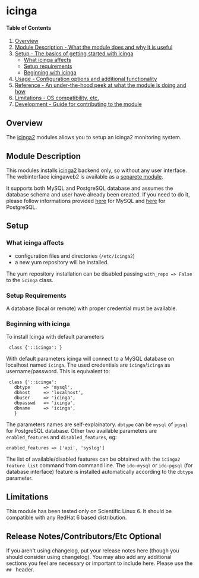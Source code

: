 # icinga

#### Table of Contents

1. [Overview](#overview)
2. [Module Description - What the module does and why it is useful](#module-description)
3. [Setup - The basics of getting started with icinga](#setup)
    * [What icinga affects](#what-icinga-affects)
    * [Setup requirements](#setup-requirements)
    * [Beginning with icinga](#beginning-with-icinga)
4. [Usage - Configuration options and additional functionality](#usage)
5. [Reference - An under-the-hood peek at what the module is doing and how](#reference)
5. [Limitations - OS compatibility, etc.](#limitations)
6. [Development - Guide for contributing to the module](#development)

## Overview


The [icinga2](https://www.icinga.org/) modules allows you to setup an icinga2 monitoring system.

## Module Description

This modules installs [icinga2](https://www.icinga.org/) backend only, so without any user interface.
The webinterface icingaweb2 is available as a [separete module](https://github.com/talamoig/icingaweb2).

It supports both MySQL and PostgreSQL database and assumes the database schema and user have already been created.
If you need to do it, please follow informations provided 
[here](http://docs.icinga.org/icinga2/latest/doc/module/icinga2/chapter/getting-started#setting-up-mysql-db)
for MySQL and 
[here](http://docs.icinga.org/icinga2/latest/doc/module/icinga2/chapter/getting-started#installing-database-postgresql-server)
for PostgreSQL.

## Setup

### What icinga affects

* configuration files and directories (`/etc/icinga2`)
* a new yum repository will be installed.

The yum repository installation can be disabled passing `with_repo => False` to the `icinga` class.

### Setup Requirements

A database (local or remote) with proper credential must be available.

### Beginning with icinga

To install Icinga with default parameters 

     class {'::icinga': }

With default parameters icinga will connect to a MySQL database on localhost named `icinga`.
The used credentials are `icinga`/`icinga` as username/password.
This is equivalent to:

     class {'::icinga':
	   dbtype     => 'mysql',
	   dbhost     => 'localhost',
	   dbuser     => 'icinga',
	   dbpasswd   => 'icinga',
	   dbname     => 'icinga',
	   }

The parameters names are self-explainatory. `dbtype` can be `mysql` of `pgsql` for PostgreSQL database.
Other two available parameters are `enabled_features` and `disabled_features`, eg:

	enabled_features => ['api', 'syslog']

The list of available/disabled features can be obtained with the `icinga2 feature list` command from command line.
The `ido-mysql` or `ido-pgsql` (for database interface) feature is installed automatically according
to the `dbtype` parameter.

## Limitations

This module has been tested only on Scientific Linux 6. 
It should be compatible with any RedHat 6 based distribution.

## Release Notes/Contributors/Etc **Optional**

If you aren't using changelog, put your release notes here (though you should
consider using changelog). You may also add any additional sections you feel are
necessary or important to include here. Please use the `## ` header.
